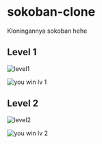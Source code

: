 # sokoban-clone
Kloningannya sokoban hehe

## Level 1
![level1](https://user-images.githubusercontent.com/41731559/54626490-d5e21900-4aa3-11e9-8029-ef5a6a5319df.png)

![you win lv 1](https://user-images.githubusercontent.com/41731559/54626493-d67aaf80-4aa3-11e9-97ac-c9247bf8d8f2.PNG)

## Level 2
![level2](https://user-images.githubusercontent.com/41731559/54626492-d67aaf80-4aa3-11e9-9d89-b988f2b05b22.png)

![you win lv 2](https://user-images.githubusercontent.com/41731559/54626495-d67aaf80-4aa3-11e9-9bd4-81cee4c20f79.PNG)
